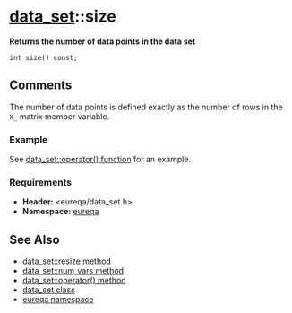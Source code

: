 # [data\_set](doc_data_set.md)::size #

**Returns the number of data points in the data set**

```
int size() const;
```

## Comments ##
The number of data points is defined exactly as the number of rows in the `X_` matrix member variable.

### Example ###
See [data\_set::operator() function](doc_data_set_operator_pp.md) for an example.

### Requirements ###
  * **Header:** <eureqa/data\_set.h>
  * **Namespace:** [eureqa](doc_intro.md)

## See Also ##
  * [data\_set::resize method](doc_data_set_resize.md)
  * [data\_set::num\_vars method](doc_data_set_num_vars.md)
  * [data\_set::operator() method](doc_data_set_operator_pp.md)
  * [data\_set class](doc_data_set.md)
  * [eureqa namespace](doc_intro.md)
